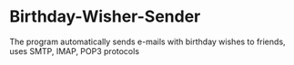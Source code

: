 # Birthday-Wisher-Sender
The program automatically sends e-mails with birthday wishes to friends, uses SMTP, IMAP, POP3 protocols
